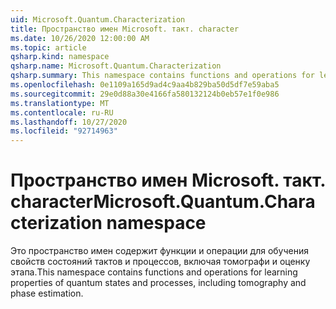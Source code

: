 ```yaml
---
uid: Microsoft.Quantum.Characterization
title: Пространство имен Microsoft. такт. character
ms.date: 10/26/2020 12:00:00 AM
ms.topic: article
qsharp.kind: namespace
qsharp.name: Microsoft.Quantum.Characterization
qsharp.summary: This namespace contains functions and operations for learning properties of quantum states and processes, including tomography and phase estimation.
ms.openlocfilehash: 0e1109a165d9ad4c9aa4b829ba50d5df7e59aba5
ms.sourcegitcommit: 29e0d88a30e4166fa580132124b0eb57e1f0e986
ms.translationtype: MT
ms.contentlocale: ru-RU
ms.lasthandoff: 10/27/2020
ms.locfileid: "92714963"
---
```

# <a name="microsoftquantumcharacterization-namespace"></a><span data-ttu-id="caa40-102">Пространство имен Microsoft. такт. character</span><span class="sxs-lookup"><span data-stu-id="caa40-102">Microsoft.Quantum.Characterization namespace</span></span>

<span data-ttu-id="caa40-103">Это пространство имен содержит функции и операции для обучения свойств состояний тактов и процессов, включая томографи и оценку этапа.</span><span class="sxs-lookup"><span data-stu-id="caa40-103">This namespace contains functions and operations for learning properties of quantum states and processes, including tomography and phase estimation.</span></span>

